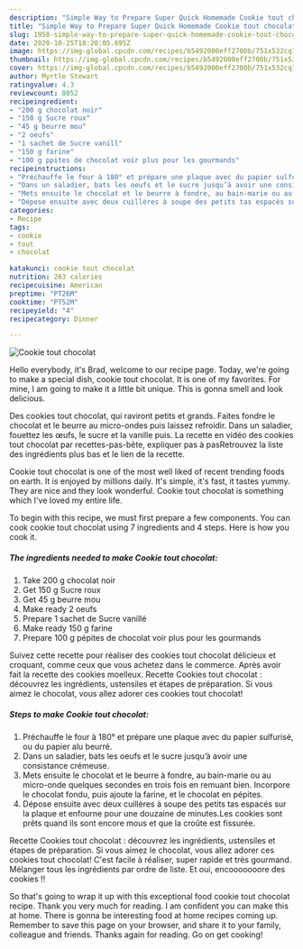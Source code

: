 ```yaml
---
description: "Simple Way to Prepare Super Quick Homemade Cookie tout chocolat"
title: "Simple Way to Prepare Super Quick Homemade Cookie tout chocolat"
slug: 1950-simple-way-to-prepare-super-quick-homemade-cookie-tout-chocolat
date: 2020-10-25T18:20:05.695Z
image: https://img-global.cpcdn.com/recipes/b5492000eff2700b/751x532cq70/cookie-tout-chocolat-photo-principale-de-la-recette.jpg
thumbnail: https://img-global.cpcdn.com/recipes/b5492000eff2700b/751x532cq70/cookie-tout-chocolat-photo-principale-de-la-recette.jpg
cover: https://img-global.cpcdn.com/recipes/b5492000eff2700b/751x532cq70/cookie-tout-chocolat-photo-principale-de-la-recette.jpg
author: Myrtle Stewart
ratingvalue: 4.3
reviewcount: 8052
recipeingredient:
- "200 g chocolat noir"
- "150 g Sucre roux"
- "45 g beurre mou"
- "2 oeufs"
- "1 sachet de Sucre vanill"
- "150 g farine"
- "100 g ppites de chocolat voir plus pour les gourmands"
recipeinstructions:
- "Préchauffe le four à 180° et prépare une plaque avec du papier sulfurisé, ou du papier alu beurré."
- "Dans un saladier, bats les oeufs et le sucre jusqu’à avoir une consistance crémeuse."
- "Mets ensuite le chocolat et le beurre à fondre, au bain-marie ou au micro-onde quelques secondes en trois fois en remuant bien. Incorpore le chocolat fondu, puis ajoute la farine, et le chocolat en pépites."
- "Dépose ensuite avec deux cuillères à soupe des petits tas espacés sur la plaque et enfourne pour une douzaine de minutes.Les cookies sont prêts quand ils sont encore mous et que la croûte est fissurée."
categories:
- Recipe
tags:
- cookie
- tout
- chocolat

katakunci: cookie tout chocolat 
nutrition: 263 calories
recipecuisine: American
preptime: "PT26M"
cooktime: "PT52M"
recipeyield: "4"
recipecategory: Dinner

---
```



![Cookie tout chocolat](https://img-global.cpcdn.com/recipes/b5492000eff2700b/751x532cq70/cookie-tout-chocolat-photo-principale-de-la-recette.jpg)

Hello everybody, it's Brad, welcome to our recipe page. Today, we're going to make a special dish, cookie tout chocolat. It is one of my favorites. For mine, I am going to make it a little bit unique. This is gonna smell and look delicious.

Des cookies tout chocolat, qui raviront petits et grands. Faites fondre le chocolat et le beurre au micro-ondes puis laissez refroidir. Dans un saladier, fouettez les œufs, le sucre et la vanille puis. La recette en vidéo des cookies tout chocolat par recettes-pas-bête, expliquer pas à pasRetrouvez la liste des ingrédients plus bas et le lien de la recette.

Cookie tout chocolat is one of the most well liked of recent trending foods on earth. It is enjoyed by millions daily. It's simple, it's fast, it tastes yummy. They are nice and they look wonderful. Cookie tout chocolat is something which I've loved my entire life.


To begin with this recipe, we must first prepare a few components. You can cook cookie tout chocolat using 7 ingredients and 4 steps. Here is how you cook it.

<!--inarticleads1-->

##### The ingredients needed to make Cookie tout chocolat:

1. Take 200 g chocolat noir
1. Get 150 g Sucre roux
1. Get 45 g beurre mou
1. Make ready 2 oeufs
1. Prepare 1 sachet de Sucre vanillé
1. Make ready 150 g farine
1. Prepare 100 g pépites de chocolat voir plus pour les gourmands


Suivez cette recette pour réaliser des cookies tout chocolat délicieux et croquant, comme ceux que vous achetez dans le commerce. Après avoir fait la recette des cookies moelleux. Recette Cookies tout chocolat : découvrez les ingrédients, ustensiles et étapes de préparation. Si vous aimez le chocolat, vous allez adorer ces cookies tout chocolat! 

<!--inarticleads2-->

##### Steps to make Cookie tout chocolat:

1. Préchauffe le four à 180° et prépare une plaque avec du papier sulfurisé, ou du papier alu beurré.
1. Dans un saladier, bats les oeufs et le sucre jusqu’à avoir une consistance crémeuse.
1. Mets ensuite le chocolat et le beurre à fondre, au bain-marie ou au micro-onde quelques secondes en trois fois en remuant bien. Incorpore le chocolat fondu, puis ajoute la farine, et le chocolat en pépites.
1. Dépose ensuite avec deux cuillères à soupe des petits tas espacés sur la plaque et enfourne pour une douzaine de minutes.Les cookies sont prêts quand ils sont encore mous et que la croûte est fissurée.


Recette Cookies tout chocolat : découvrez les ingrédients, ustensiles et étapes de préparation. Si vous aimez le chocolat, vous allez adorer ces cookies tout chocolat! C&#39;est facile à réaliser, super rapide et très gourmand. Mélanger tous les ingrédients par ordre de liste. Et oui, encooooooore des cookies !! 

So that's going to wrap it up with this exceptional food cookie tout chocolat recipe. Thank you very much for reading. I am confident you can make this at home. There is gonna be interesting food at home recipes coming up. Remember to save this page on your browser, and share it to your family, colleague and friends. Thanks again for reading. Go on get cooking!
